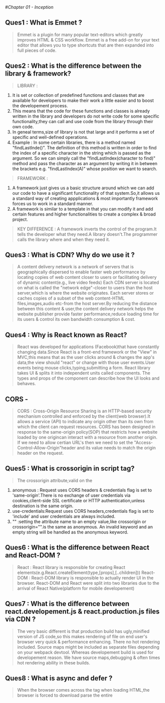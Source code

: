 #_Chapter 01 - Inception_

## Ques1 : What is Emmet ?

> Emmet is a plugin for many popular text-editors which greatly improves HTML & CSS workflow.
> Emmet is a free add-on for your text editor that allows you to type shortcuts that are then expanded into full pieces of code.

## Ques2 : What is the difference between the library & framework?

> LIBRARY :

1. It is set or collection of predefined functions and classes that are available for developers to make their work a little easier and to boost the developement process.
2. This means that the code for these functions and classes is already written in the library and developers do not write code for some specific functionality,they can call and use code from the library through their own code.
3. In geneal terms,size of library is not that large and it performs a set of specific and well-defined operations.
4. Example : In some certain libraries, there is a method named "findLastInde()". The definition of this method is written in order to find the index of a specific character in the string which is passed as the argument. So we can simply call the "findLastIndex(character to find)" method and pass the character as an argument by writing it in between the brackets e.g. "findLastIndex(A)" whose position we want to search.

> FRAMEWORK :

1. A framework just gives us a basic structure around which we can add our code to have a significant functionality of that system.So,it allows us a standard way of creating appplications & most importantly framework forces us to work in a standard manner.
2. A framework is similar to a template in that you can modify it and add certain features and higher functionalities to create a complex & broad project.

> KEY DIFFERENCE :
> A framework inverts the control of the program.It tells the developer what they need.A library doesn't.The programmer calls the library where and when they need it.

## Ques3 : What is CDN? Why do we use it ?

> A content delivery network is a network of servers that is geographically dispersed to enable faster web performance by locating copies of web content closer to users or facilitating delivery of dynamic content(e.g., live video feeds)
> Each CDN server is located on what is called the "network edge"-closer to users than the host server,which is where the website originates.
> Each server stores or caches copies of a subset of the web content-HTML files,images,audio etc-from the host server.By reducing the distance between this content & user,the content delivery network helps the website publisher provide faster performance,reduce loading time for its users & control its own bandwidth consumption & cost.

## Ques4 : Why is React known as React?

> React was developed for applications (Facebook)that have constantly changing data.Since React is a front-end framework or the "View" in MVC,this means that as the user clicks around & changes the app's data,the view should "react" or change with those user events.User events being mouse clicks,typing,submitting a form.
> React library takes UI & splits it into independent units called components.
> The types and props of the component can describe how the UI looks and behaves.

## CORS -

> CORS : Cross-Origin Resource Sharing is an HTTP-based security mechanism controlled and enforced by the client(web browser).It allows a service (API) to indicate any origin other than its own from which the client can request resources.
> CORS has been designed in response to the same-origin policy(SOP) that restricts how a website loaded by one origincan interact with a resource from another origin.
> If we need to allow certian URL's then we need to set the "Access-Control-Allow-Origin"header and its value needs to match the origin header on the request.

## Ques5 : What is crossorigin in script tag?

> The crossorigin attribute,valid on the <audio>, <img>, <links>, <scripts> and <video> elements, provide support for CORS,defining how the element handles cross-origin request,Thereby enabling the confriguation of the CORS request for the element's fetched data.Depending on the element,the attribute can be a CORS settings attribute.
> The crossorigin content attribute on the media elements is a CORS settings attribute.
> These attribute are enumerated & have the following possible values :

1. anonymous : Request uses CORS headers & credentials flag is set to 'same-origin'.There is no exchange of user credentials via cookies,client-side SSL certificate or HTTP authentication,unless destination is the same origin.
2. use-credentials:Request uses CORS headers,credentials flag is set to 'include' and user credentials are always included.
3. "" :setting the attribute name to an empty value,like crossorigin or crossorigin="".is the same as anonymous.
   An invalid keyword and an empty string will be handled as the anonymous keyword.

## Ques6 : What is the difference between React and React-DOM ?

> React : React library is responsible for creating React elements(e.g.React.createElement(type,[props],[..children]))
> React-DOM : React-DOM library is responsible to actually render UI in the browser.
> React-DOM and React were split into two libraries due to the arrival of React Native(platform for mobile developement)

## Ques7 : What is the difference between react.developement.js & react.production.js files via CDN ?

> The very basic different is that production build has ugly,minified version of JS code,so this makes rendering of file on end user's browser very quick & performance enhancing. There no hot rendering included. Source maps might be included as separate files depending on your webpack devtool.
> Whereas developement build is used for developement reason. We have source maps,debugging & often times hot rendering ability in these builds.

## Ques8 : What is async and defer ?

> When the browser comes across the <scipt> tag when loading HTML,the browser is forced to download parse the entire <script> & evalute it first, before it continue with reading the rest of HTML to build DOM.
> So this means that normal <script> tag is blocking & can cause the entire DOM to stop loading.
> This is how Async and Defer comes into play. Async and Defer are the boolean attributes which are used along with script tag to load external scripts efficiently into web page.
> By using Async Attribute,the HTML parsing goes on scripts are fetched from network ashynchronously in parallel. As soon as scripts are available in browser they are excuted & only then HTML parsing continues.
> Async Attribute does not guarantee the order of execution of scripts.
> In case of Defer Attribute, the HTML parsing continues to go on and these scripts are ecuted when the parsing is fully completed.Defer waits for the DOM.It respects the sequence of scripts.
